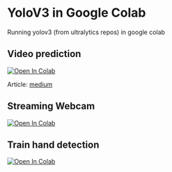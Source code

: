 # YoloV3 in Google Colab
Running yolov3 (from ultralytics repos) in google colab 


## Video prediction
[![Open In Colab](https://colab.research.google.com/assets/colab-badge.svg)](https://colab.research.google.com/github/vindruid/yolov3-in-colab/blob/master/yolov3_video.ipynb)

Article: [medium](https://towardsdatascience.com/yolov3-pytorch-on-google-colab-c4a79eeecdea)

## Streaming Webcam
[![Open In Colab](https://colab.research.google.com/assets/colab-badge.svg)](https://colab.research.google.com/github/vindruid/yolov3-in-colab/blob/master/yolov3_streaming_webcam.ipynb)

## Train hand detection
[![Open In Colab](https://colab.research.google.com/assets/colab-badge.svg)](https://colab.research.google.com/github/vindruid/yolov3-in-colab/blob/master/yolov3_train_hand_detection.ipynb)

